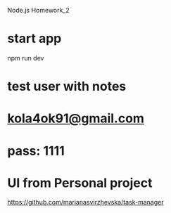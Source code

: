 Node.js Homework_2

# start app
npm run dev

# test user with notes
# kola4ok91@gmail.com
# pass: 1111

# UI from Personal project
https://github.com/marianasvirzhevska/task-manager